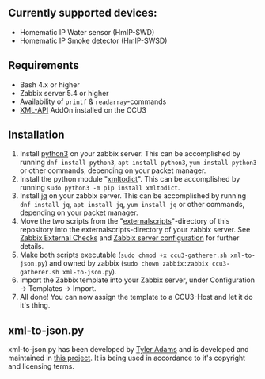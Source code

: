 Currently supported devices:
------
* Homematic IP Water sensor (HmIP-SWD)
* Homematic IP Smoke detector (HmIP-SWSD)

Requirements
------
* Bash 4.x or higher
* Zabbix server 5.4 or higher
* Availability of `printf` & `readarray`-commands
* [XML-API](https://www.homematic-inside.de/software/xml-api) AddOn  installed on the CCU3

Installation
------
1. Install [python3](https://www.python.org/) on your zabbix server. This can be accomplished by running `dnf install python3`, `apt install python3`, `yum install python3` or other commands, depending on your packet manager.
2. Install the python module "[xmltodict](https://pypi.org/project/xmltodict/)". This can be accomplished by running `sudo python3 -m pip install xmltodict`.
3. Install [jq](https://stedolan.github.io/jq/) on your zabbix server. This can be accomplished by running `dnf install jq`, `apt install jq`, `yum install jq` or other commands, depending on your packet manager.
4. Move the two scripts from the "[externalscripts](https://github.com/ThisIsTenou/zabbix-homematic-monitoring/tree/main/externalscripts)"-directory of this repository into the externalscripts-directory of your zabbix server. See [Zabbix External Checks](https://www.zabbix.com/documentation/current/manual/config/items/itemtypes/external) and [Zabbix server configuration](https://www.zabbix.com/documentation/current/manual/appendix/config/zabbix_server) for further details.
5. Make both scripts executable (`sudo chmod +x ccu3-gatherer.sh xml-to-json.py`) and owned by zabbix (`sudo chown zabbix:zabbix ccu3-gatherer.sh xml-to-json.py`).
6. Import the Zabbix template into your Zabbix server, under Configuration -> Templates -> Import.
7. All done! You can now assign the template to a CCU3-Host and let it do it's thing.

xml-to-json.py
------
xml-to-json.py has been developed by [Tyler Adams](https://github.com/tyleradams) and is developed and maintained in [this project](https://github.com/tyleradams/json-toolkit).
It is being used in accordance to it's copyright and licensing terms.
